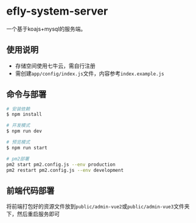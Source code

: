 # efly-system-server

一个基于koajs+mysql的服务端。

## 使用说明

* 存储空间使用七牛云，需自行注册
* 需创建`app/config/index.js`文件，内容参考`index.example.js`

## 命令与部署

```bash
# 安装依赖
$ npm install

# 开发模式
$ npm run dev

# 预览模式
$ npm run start

# pm2部署
pm2 start pm2.config.js --env production
pm2 restart pm2.config.js --env development
```

## 前端代码部署

将前端打包好的资源文件放到`public/admin-vue2`或`public/admin-vue3`文件夹下，然后重启服务即可
